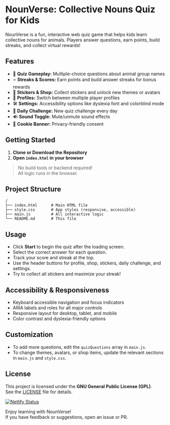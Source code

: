 # NounVerse: Collective Nouns Quiz for Kids

NounVerse is a fun, interactive web quiz game that helps kids learn collective nouns for animals. Players answer questions, earn points, build streaks, and collect virtual rewards!

## Features

- 🦁 **Quiz Gameplay:** Multiple-choice questions about animal group names
- ⭐ **Streaks & Scores:** Earn points and build answer streaks for bonus rewards
- 🎉 **Stickers & Shop:** Collect stickers and unlock new themes or avatars
- 👤 **Profiles:** Switch between multiple player profiles
- 🛠️ **Settings:** Accessibility options like dyslexia font and colorblind mode
- 📅 **Daily Challenge:** New quiz challenge every day
- 🔊 **Sound Toggle:** Mute/unmute sound effects
- 🍪 **Cookie Banner:** Privacy-friendly consent

## Getting Started

1. **Clone or Download the Repository**
2. **Open `index.html` in your browser**

> No build tools or backend required!  
> All logic runs in the browser.

## Project Structure

```
/
├── index.html      # Main HTML file
├── style.css       # App styles (responsive, accessible)
├── main.js         # All interactive logic
└── README.md       # This file
```

## Usage

- Click **Start** to begin the quiz after the loading screen.
- Select the correct answer for each question.
- Track your score and streak at the top.
- Use the header buttons for profile, shop, stickers, daily challenge, and settings.
- Try to collect all stickers and maximize your streak!

## Accessibility & Responsiveness

- Keyboard accessible navigation and focus indicators
- ARIA labels and roles for all major controls
- Responsive layout for desktop, tablet, and mobile
- Color contrast and dyslexia-friendly options

## Customization

- To add more questions, edit the `quizQuestions` array in `main.js`.
- To change themes, avatars, or shop items, update the relevant sections in `main.js` and `style.css`.

## License

This project is licensed under the **GNU General Public License (GPL)**.  
See the [LICENSE](LICENSE) file for details.

[![Netlify Status](https://api.netlify.com/api/v1/badges/dc8a529a-1a3c-470a-a2bc-69744f7b217b/deploy-status)](https://app.netlify.com/projects/nounverse/deploys) 

Enjoy learning with NounVerse!  
If you have feedback or suggestions, open an issue or PR.
